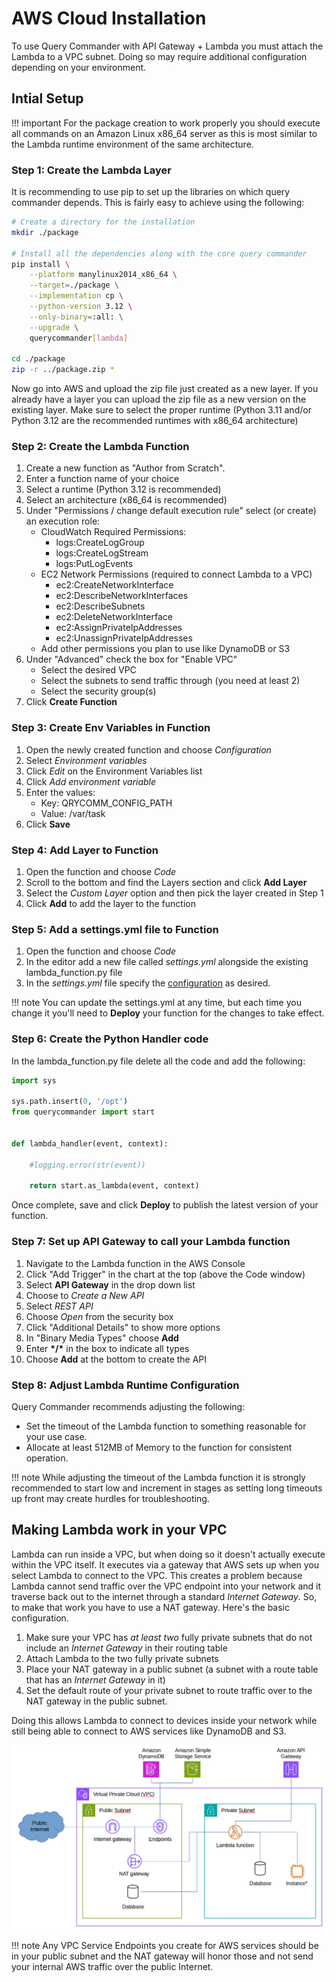 # AWS Cloud Installation

To use Query Commander with API Gateway + Lambda you must attach the Lambda to a VPC subnet.  Doing so may require additional configuration depending on your environment.

## Intial Setup

!!! important
    For the package creation to work properly you should execute all commands on an Amazon Linux x86_64 server as this is most similar to the Lambda runtime environment of the same architecture.

### Step 1: Create the Lambda Layer

It is recommending to use pip to set up the libraries on which query commander depends.  This is fairly easy to achieve using the following:

``` bash
# Create a directory for the installation
mkdir ./package  

# Install all the dependencies along with the core query commander
pip install \
    --platform manylinux2014_x86_64 \
    --target=./package \
    --implementation cp \
    --python-version 3.12 \
    --only-binary=:all: \
    --upgrade \
    querycommander[lambda]

cd ./package
zip -r ../package.zip *
```

Now go into AWS and upload the zip file just created as a new layer.  If you already have a layer you can upload the zip file as a new version on the existing layer.  Make sure to select the proper runtime (Python 3.11 and/or Python 3.12 are the recommended runtimes with x86_64 architecture)

### Step 2: Create the Lambda Function

1. Create a new function as "Author from Scratch".
2. Enter a function name of your choice
3. Select a runtime (Python 3.12 is recommended)
4. Select an architecture (x86_64 is recommended)
5. Under "Permissions / change default execution rule" select (or create) an execution role:
    - CloudWatch Required Permissions:
        - logs:CreateLogGroup
        - logs:CreateLogStream
        - logs:PutLogEvents
    - EC2 Network Permissions (required to connect Lambda to a VPC)
        - ec2:CreateNetworkInterface
        - ec2:DescribeNetworkInterfaces
        - ec2:DescribeSubnets
        - ec2:DeleteNetworkInterface
        - ec2:AssignPrivateIpAddresses
        - ec2:UnassignPrivateIpAddresses
    - Add other permissions you plan to use like DynamoDB or S3
6. Under "Advanced" check the box for "Enable VPC"
    - Select the desired VPC
    - Select the subnets to send traffic through (you need at least 2)
    - Select the security group(s)
7. Click **Create Function**

### Step 3: Create Env Variables in Function

1. Open the newly created function and choose *Configuration*
2. Select *Environment variables*
3. Click *Edit* on the Environment Variables list
4. Click *Add environment variable*
5. Enter the values:
    - Key: QRYCOMM_CONFIG_PATH
    - Value: /var/task
6. Click **Save**

### Step 4: Add Layer to Function

1. Open the function and choose *Code*
2. Scroll to the bottom and find the Layers section and click **Add Layer**
3. Select the *Custom Layer* option and then pick the layer created in Step 1
4. Click **Add** to add the layer to the function

### Step 5: Add a settings.yml file to Function

1. Open the function and choose *Code*
2. In the editor add a new file called *settings.yml* alongside the existing lambda_function.py file
3. In the *settings.yml* file specify the [configuration](../configuration/basic.md) as desired.

!!! note
    You can update the settings.yml at any time, but each time you change it you'll need to **Deploy** your function for the changes to take effect.

### Step 6: Create the Python Handler code

In the lambda_function.py file delete all the code and add the following:

``` python
import sys

sys.path.insert(0, '/opt')
from querycommander import start


def lambda_handler(event, context):
 
    #logging.error(str(event))

    return start.as_lambda(event, context)
```

Once complete, save and click **Deploy** to publish the latest version of your function.

### Step 7: Set up API Gateway to call your Lambda function

1. Navigate to the Lambda function in the AWS Console
2. Click "Add Trigger" in the chart at the top (above the Code window)
3. Select **API Gateway** in the drop down list
4. Choose to *Create a New API*
5. Select *REST API*
6. Choose *Open* from the security box
7. Click "Additional Details" to show more options
8. In "Binary Media Types" choose **Add**
9. Enter **\*/\*** in the box to indicate all types
10. Choose **Add** at the bottom to create the API

### Step 8: Adjust Lambda Runtime Configuration

Query Commander recommends adjusting the following:

- Set the timeout of the Lambda function to something reasonable for your use case.
- Allocate at least 512MB of Memory to the function for consistent operation.

!!! note
    While adjusting the timeout of the Lambda function it is strongly recommended to start low and increment in stages as setting long timeouts up front may create hurdles for troubleshooting.

## Making Lambda work in your VPC

Lambda can run inside a VPC, but when doing so it doesn't actually execute within the VPC itself.  It executes via a gateway that AWS sets up when you select Lambda to connect to the VPC.  This creates a problem because Lambda cannot send traffic over the VPC endpoint into your network and it traverse back out to the internet through a standard *Internet Gateway*.  So, to make that work you have to use a NAT gateway.  Here's the basic configuration.

1. Make sure your VPC has *at least two* fully private subnets that do not include an *Internet Gateway* in their routing table
2. Attach Lambda to the two fully private subnets
3. Place your NAT gateway in a public subnet (a subnet with a route table that has an *Internet Gateway* in it)
4. Set the default route of your private subnet to route traffic over to the NAT gateway in the public subnet.

Doing this allows Lambda to connect to devices inside your network while still being able to connect to AWS services like DynamoDB and S3.

![API Gateway Network Diagram](../images/aws_api_gtwy_network.png)

!!! note
    Any VPC Service Endpoints you create for AWS services should be in your public subnet and the NAT gateway will honor those and not send your internal AWS traffic over the public Internet.